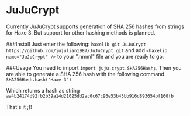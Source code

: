 JuJuCrypt
=========

Currently JuJuCrypt supports generation of SHA 256 hashes from strings for Haxe 3. But support for other hashing methods is planned.

###Install
Just enter the following: ```haxelib git JuJuCrypt https://github.com/jujulian1987/JuJuCrypt.git```
and add ```<haxelib name="JuJuCrypt" />``` to your ".nmml" file and you are ready to go.

###Usage
You need to import ```import juju.crypt.SHA256Hash;```. Then you are able to generate a SHA 256 hash with the following command `SHA256Hash.hash("Haxe 3")`

Which returns a hash as string ```aa4b24174d92fb2b39a14d21025dd2ac0c67c96e53b45bb916d893654bf160fb```

That's it ;)!
